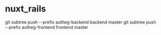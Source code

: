 # nuxt_rails
git subtree push --prefix autheg-backend backend master
git subtree push --prefix autheg-frontend frontend master
